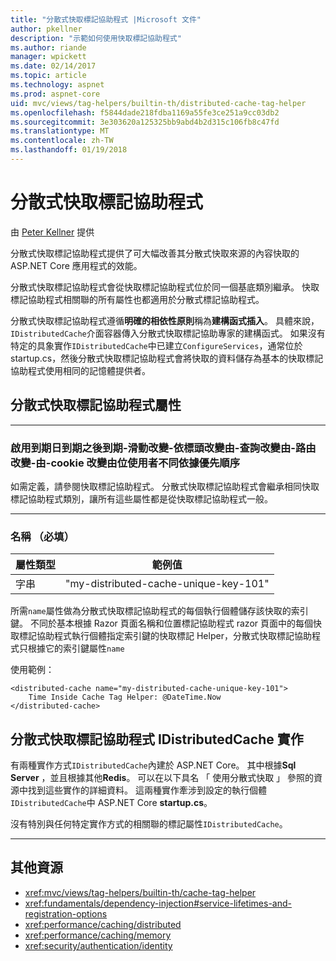 ```yaml
---
title: "分散式快取標記協助程式 |Microsoft 文件"
author: pkellner
description: "示範如何使用快取標記協助程式"
ms.author: riande
manager: wpickett
ms.date: 02/14/2017
ms.topic: article
ms.technology: aspnet
ms.prod: aspnet-core
uid: mvc/views/tag-helpers/builtin-th/distributed-cache-tag-helper
ms.openlocfilehash: f5844dade218fdba1169a55fe3ce251a9cc03db2
ms.sourcegitcommit: 3e303620a125325bb9abd4b2d315c106fb8c47fd
ms.translationtype: MT
ms.contentlocale: zh-TW
ms.lasthandoff: 01/19/2018
---
```

# <a name="distributed-cache-tag-helper"></a>分散式快取標記協助程式

由 [Peter Kellner](http://peterkellner.net) 提供 


分散式快取標記協助程式提供了可大幅改善其分散式快取來源的內容快取的 ASP.NET Core 應用程式的效能。

分散式快取標記協助程式會從快取標記協助程式位於同一個基底類別繼承。  快取標記協助程式相關聯的所有屬性也都適用於分散式標記協助程式。


分散式快取標記協助程式遵循**明確的相依性原則**稱為**建構函式插入**。  具體來說，`IDistributedCache`介面容器傳入分散式快取標記協助專家的建構函式。  如果沒有特定的具象實作`IDistributedCache`中已建立`ConfigureServices`，通常位於 startup.cs，然後分散式快取標記協助程式會將快取的資料儲存為基本的快取標記協助程式使用相同的記憶體提供者。

## <a name="distributed-cache-tag-helper-attributes"></a>分散式快取標記協助程式屬性

- - -

### <a name="enabled-expires-on-expires-after-expires-sliding-vary-by-header-vary-by-query-vary-by-route-vary-by-cookie-vary-by-user-vary-by-priority"></a>啟用到期日到期之後到期-滑動改變-依標頭改變由-查詢改變由-路由改變-由-cookie 改變由位使用者不同依據優先順序

如需定義，請參閱快取標記協助程式。 分散式快取標記協助程式會繼承相同快取標記協助程式類別，讓所有這些屬性都是從快取標記協助程式一般。

- - -

### <a name="name-required"></a>名稱 （必填）

| 屬性類型    | 範例值     |
|----------------   |----------------   |
| 字串    | "my-distributed-cache-unique-key-101"     |

所需`name`屬性做為分散式快取標記協助程式的每個執行個體儲存該快取的索引鍵。  不同於基本根據 Razor 頁面名稱和位置標記協助程式 razor 頁面中的每個快取標記協助程式執行個體指定索引鍵的快取標記 Helper，分散式快取標記協助程式只根據它的索引鍵屬性`name`

使用範例：

```cshtml
<distributed-cache name="my-distributed-cache-unique-key-101">
    Time Inside Cache Tag Helper: @DateTime.Now
</distributed-cache>
```

## <a name="distributed-cache-tag-helper-idistributedcache-implementations"></a>分散式快取標記協助程式 IDistributedCache 實作

有兩種實作方式`IDistributedCache`內建於 ASP.NET Core。  其中根據**Sql Server** ，並且根據其他**Redis**。 可以在以下具名 「 使用分散式快取 」 參照的資源中找到這些實作的詳細資料。 這兩種實作牽涉到設定的執行個體`IDistributedCache`中 ASP.NET Core **startup.cs**。

沒有特別與任何特定實作方式的相關聯的標記屬性`IDistributedCache`。



- - -



## <a name="additional-resources"></a>其他資源

* <xref:mvc/views/tag-helpers/builtin-th/cache-tag-helper>
* <xref:fundamentals/dependency-injection#service-lifetimes-and-registration-options>
* <xref:performance/caching/distributed>
* <xref:performance/caching/memory>
* <xref:security/authentication/identity>
